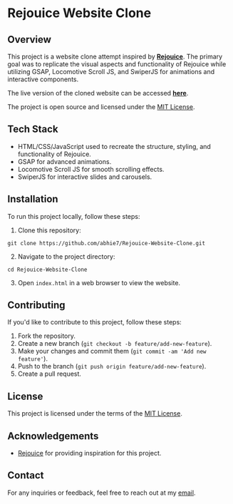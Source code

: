 # Rejouice Website Clone

## Overview

This project is a website clone attempt inspired by [**Rejouice**](https://rejouice.com). The primary goal was to replicate the visual aspects and functionality of Rejouice while utilizing GSAP, Locomotive Scroll JS, and SwiperJS for animations and interactive components.

The live version of the cloned website can be accessed [**here**](link-to-your-cloned-website).

The project is open source and licensed under the [MIT License](LICENSE).

## Tech Stack

- HTML/CSS/JavaScript used to recreate the structure, styling, and functionality of Rejouice.
- GSAP for advanced animations.
- Locomotive Scroll JS for smooth scrolling effects.
- SwiperJS for interactive slides and carousels.

## Installation

To run this project locally, follow these steps:
1. Clone this repository:
```    
git clone https://github.com/abhie7/Rejouice-Website-Clone.git
```
2. Navigate to the project directory:
```
cd Rejouice-Website-Clone
```
3. Open `index.html` in a web browser to view the website.


## Contributing

If you'd like to contribute to this project, follow these steps:

1. Fork the repository.
2. Create a new branch (`git checkout -b feature/add-new-feature`).
3. Make your changes and commit them (`git commit -am 'Add new feature'`).
4. Push to the branch (`git push origin feature/add-new-feature`).
5. Create a pull request.

## License

This project is licensed under the terms of the [MIT License](LICENSE).

## Acknowledgements

- [Rejouice](https://rejouice.com) for providing inspiration for this project.

## Contact

For any inquiries or feedback, feel free to reach out at my [email](mailto:abhirajchaudhuri@gmail.com).

